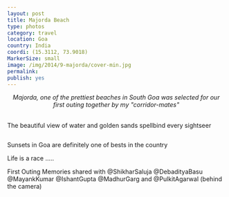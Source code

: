 ```yaml
---
layout: post
title: Majorda Beach
type: photos
category: travel
location: Goa
country: India
coordi: (15.3112, 73.9018)
MarkerSize: small
image: /img/2014/9-majorda/cover-min.jpg 
permalink: 
publish: yes
---
```

<!-- http://compressjpeg.com -->
<!-- http://compressimage.toolur.com/ 1024, 400-->
<center>
<i>
Majorda, one of the prettiest beaches in South Goa was selected for our first outing together by my "corridor-mates" 
</i>
</center>
<br>
<p class="center"><img src="{{site.baseurl}}/img/2014/9-majorda/cover.jpg" alt="">The beautiful view of water and golden sands spellbind every sightseer</p>

<p class="center"><img src="{{site.baseurl}}/img/2014/9-majorda/1.jpg" alt=""></p>

<p class="center"><img src="{{site.baseurl}}/img/2014/9-majorda/2.jpg" alt="">Sunsets in Goa are definitely one of bests in the country</p>

<p class="center"><img src="{{site.baseurl}}/img/2014/9-majorda/3.jpg" alt="">Life is a race .....</p>

<p class="center"><img src="{{site.baseurl}}/img/2014/9-majorda/4.jpg" alt="">First Outing Memories shared with @ShikharSaluja @DebadityaBasu @MayankKumar @IshantGupta @MadhurGarg and @PulkitAgarwal (behind the camera)</p>
